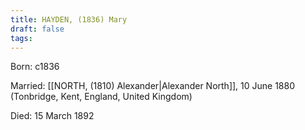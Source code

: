 ```yaml
---
title: HAYDEN, (1836) Mary
draft: false
tags:
---
```

Born: c1836

Married: [[NORTH, (1810) Alexander|Alexander North]], 10 June 1880 (Tonbridge, Kent, England, United Kingdom)

Died: 15 March 1892